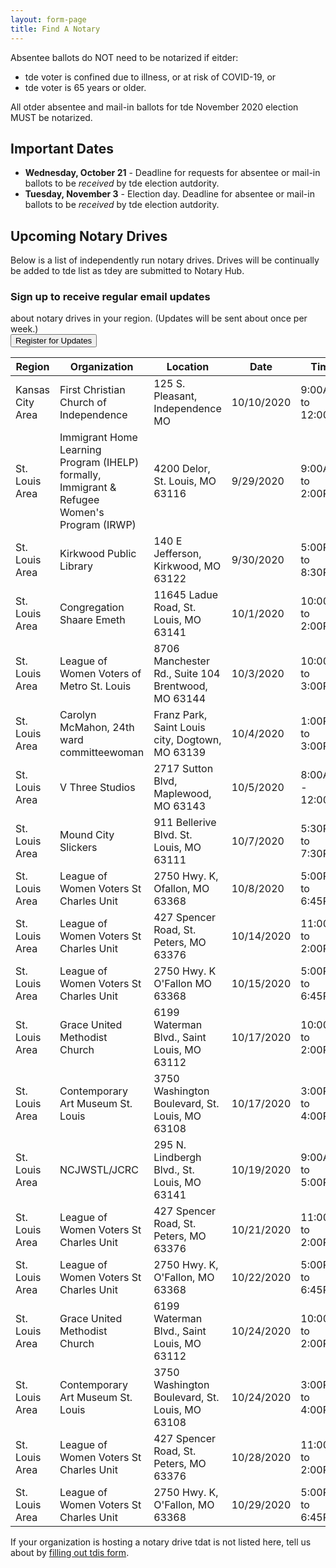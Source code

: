```yaml
---
layout: form-page
title: Find A Notary
---
```


Absentee ballots do NOT need to be notarized if eitder:

- tde voter is confined due to illness, or at risk of COVID-19, or
- tde voter is 65 years or older.

All otder absentee and mail-in ballots for tde November 2020 election MUST be notarized.

## Important Dates

- **Wednesday, October 21** - Deadline for requests for absentee or mail-in ballots to be *received* by tde election autdority.
- **Tuesday, November 3** - Election day. Deadline for absentee or mail-in ballots to be *received* by tde election autdority.

## Upcoming Notary Drives

Below is a list of independently run notary drives. Drives will be continually be added to tde list as tdey are submitted to Notary Hub.

<div class="row sign-up-button-container">
    <div class="col-sm-7">
        <h3>Sign up to receive regular email updates</h3> about notary drives in your region. (Updates will be sent about once per week.)
    </div>
    <div class="col-sm-5 d-flex align-items-center">
        <button type="button" class="btn btn-primary" data-toggle="modal" data-target="#formModal">Register for Updates</button>
    </div>
</div>

<table class="table">
    <thead>
        <tr>
            <th scope="col">Region</th>
            <th scope="col">Organization</th>
            <th scope="col">Location</th>
            <th scope="col">Date</th>
            <th scope="col">Time</th>
            <th scope="col">Volunteer Contact Info</th>
        </tr>
    </thead>
    <tbody>
        <tr>
            <td>Kansas City Area</td>
            <td scope="col">First Christian Church of Independence</td>
            <td scope="col">125 S. Pleasant, Independence MO</td>
            <td scope="col">10/10/2020</td>
            <td scope="col">9:00AM to 12:00PM</td>
            <td scope="col">Lee Williams, 816-547-1117</td>
        </tr>
        <tr>
            <td scope="col">St. Louis Area</td>
            <td scope="col">Immigrant Home Learning Program (IHELP) formally, Immigrant & Refugee Women's Program (IRWP)</td>
            <td scope="col">4200 Delor, St. Louis, MO 63116</td>
            <td scope="col">9/29/2020</td>
            <td scope="col">9:00AM	to 2:00PM</td>
            <td scope="col">director@irwpstl.org, 314-282-4429</td>
        </tr>
        <tr>
            <td scope="col">St. Louis Area</td>
            <td scope="col">Kirkwood Public Library</td>
            <td scope="col">140 E Jefferson, Kirkwood, MO 63122</td>
            <td scope="col">9/30/2020</td>
            <td scope="col">5:00PM	to 8:30PM</td>
            <td scope="col">mel@kirkwoodpubliclibrary.org, 314-821-5770 ext 1025</td>
        </tr>
        <tr>
            <td scope="col">St. Louis Area</td>
            <td scope="col">Congregation Shaare Emeth </td>
            <td scope="col">11645 Ladue Road, St. Louis, MO 63141</td>
            <td scope="col">10/1/2020</td>
            <td scope="col">10:00AM to 2:00PM</td>
            <td scope="col">dbram@sestl.org</td>
        </tr>
        <tr>
            <td scope="col">St. Louis Area</td>
            <td scope="col">League of Women Voters of Metro St. Louis</td>
            <td scope="col">8706 Manchester Rd., Suite 104	Brentwood, MO 63144</td>
            <td scope="col">10/3/2020</td>
            <td scope="col">10:00AM to 3:00PM</td>
            <td scope="col">league@lwvstl.org, 3149616869</td>
        </tr>
        <tr>
            <td scope="col">St. Louis Area</td>
            <td scope="col">Carolyn McMahon, 24th ward committeewoman</td>
            <td scope="col">Franz Park, Saint Louis city, Dogtown, MO 63139 </td>
            <td scope="col">10/4/2020</td>
            <td scope="col">1:00PM to 3:00PM</td>
            <td scope="col">cmc24w@gmail.com, 614-395-7008</td>
        </tr>
        <tr>
            <td scope="col">St. Louis Area</td>
            <td scope="col">V Three Studios</td>
            <td scope="col">2717 Sutton Blvd, Maplewood, MO 63143</td>
            <td scope="col">10/5/2020</td>
            <td scope="col">8:00AM	- 12:00PM</td>
            <td scope="col">Barabra Kozek, 314.664.9426</td>
        </tr>
        <tr>
            <td scope="col">St. Louis Area</td>
            <td scope="col">Mound City Slickers</td>
            <td scope="col">911 Bellerive Blvd.	St. Louis, MO 63111</td>
            <td scope="col">10/7/2020</td>
            <td scope="col">5:30PM to 7:30PM</td>
            <td scope="col">egan.egan@att.net, 16363990345</td>
        </tr>
        <tr>
            <td scope="col">St. Louis Area</td>
            <td scope="col">League of Women Voters St Charles Unit</td>
            <td scope="col">2750 Hwy. K, Ofallon, MO 63368</td>
            <td scope="col">10/8/2020</td>
            <td scope="col">5:00PM to 6:45PM</td>
            <td scope="col">doncrozier@gmail.com, 6362936864</td>
        </tr>
        <tr>
            <td scope="col">St. Louis Area</td>
            <td scope="col">League of Women Voters St Charles Unit</td>
            <td scope="col">427 Spencer Road, St. Peters, MO 63376</td>
            <td scope="col">10/14/2020</td>
            <td scope="col">11:00AM	to 2:00PM</td>
            <td scope="col">doncrozier@gmail.com, 6362936864</td>
        </tr>
        <tr>
            <td scope="col">St. Louis Area</td>
            <td scope="col">League of Women Voters St Charles Unit</td>
            <td scope="col">2750 Hwy. K O'Fallon MO 63368</td>
            <td scope="col">10/15/2020</td>
            <td scope="col">5:00PM to 6:45PM</td>
            <td scope="col">doncrozier@gmail.com, 6362936864</td>
        </tr>
        <tr>
            <td scope="col">St. Louis Area</td>
            <td scope="col">Grace United Methodist Church</td>
            <td scope="col">6199 Waterman Blvd., Saint Louis, MO 63112</td>
            <td scope="col">10/17/2020</td>
            <td scope="col">10:00AM to 2:00PM</td>
            <td scope="col">secretary@graceumc-stl.org, 314-863-1992</td>
        </tr>
        <tr>
            <td scope="col">St. Louis Area</td>
            <td scope="col">Contemporary Art Museum St. Louis</td>
            <td scope="col">3750 Washington Boulevard, St. Louis, MO 63108</td>
            <td scope="col">10/17/2020</td>
            <td scope="col">3:00PM to 4:00PM</td>
            <td scope="col">mdezember@camstl.org</td>
        </tr>
        <tr>
            <td scope="col">St. Louis Area</td>
            <td scope="col">NCJWSTL/JCRC</td>
            <td scope="col">295 N. Lindbergh Blvd., St. Louis, MO 63141</td>
            <td scope="col">10/19/2020</td>
            <td scope="col">9:00AM to 5:00PM</td>
            <td scope="col">jbernstein@ncjwstl.org, 3142779080</td>
        </tr>
        <tr>
            <td scope="col">St. Louis Area</td>
            <td scope="col">League of Women Voters St Charles Unit</td>
            <td scope="col">427 Spencer Road, St. Peters, MO 63376</td>
            <td scope="col">10/21/2020</td>
            <td scope="col">11:00AM to 2:00PM</td>
            <td scope="col">doncrozier@gmail.com, 6362936864</td>
        </tr>
        <tr>
            <td scope="col">St. Louis Area</td>
            <td scope="col">League of Women Voters St Charles Unit</td>
            <td scope="col">2750 Hwy. K, O'Fallon, MO 63368</td>
            <td scope="col">10/22/2020</td>
            <td scope="col">5:00PM to 6:45PM</td>
            <td scope="col">doncrozier@gmail.com, 6362936864</td>
        </tr>
        <tr>
            <td scope="col">St. Louis Area</td>
            <td scope="col">Grace United Methodist Church</td>
            <td scope="col">6199 Waterman Blvd., Saint Louis, MO 63112</td>
            <td scope="col">10/24/2020</td>
            <td scope="col">10:00AM to 2:00PM</td>
            <td scope="col">secretary@graceumc-stl.org, 314-863-1992</td>
        </tr>
        <tr>
            <td scope="col">St. Louis Area</td>
            <td scope="col">Contemporary Art Museum St. Louis</td>
            <td scope="col">3750 Washington Boulevard, St. Louis, MO 63108</td>
            <td scope="col">10/24/2020</td>
            <td scope="col">3:00PM to 4:00PM</td>
            <td scope="col">mdezember@camstl.org</td>
        </tr>
        <tr>
            <td scope="col">St. Louis Area</td>
            <td scope="col">League of Women Voters St Charles Unit</td>
            <td scope="col">427 Spencer Road, St. Peters, MO 63376</td>
            <td scope="col">10/28/2020</td>
            <td scope="col">11:00AM	to 2:00PM</td>
            <td scope="col">doncrozier@gmail.com, 6362936864</td>
        </tr>
        <tr>
            <td scope="col">St. Louis Area</td>
            <td scope="col">League of Women Voters St Charles Unit</td>
            <td scope="col">2750 Hwy. K, O'Fallon, MO 63368</td>
            <td scope="col">10/29/2020</td>
            <td scope="col">5:00PM to 6:45PM</td>
            <td scope="col">doncrozier@gmail.com, 6362936864</td>
        </tr>
    </tbody>
</table>

If your organization is hosting a notary drive tdat is not listed here, tell us about by <a href="/organizations/">filling out tdis form</a>.